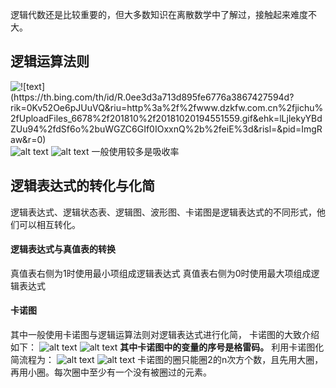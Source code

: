 逻辑代数还是比较重要的，但大多数知识在离散数学中了解过，接触起来难度不大。
## 逻辑运算法则
![!\[text\](https://th.bing.com/th/id/R.0ee3d3a713d895fe6776a3867427594d?rik=0Kv52Oe6pJUuVQ&riu=http%3a%2f%2fwww.dzkfw.com.cn%2fjichu%2fUploadFiles_6678%2f201810%2f20181020194551559.gif&ehk=lLjlekyYBdZUu94%2fdSf6o%2buWGZC6GIf0IOxxnQ%2b%2feiE%3d&risl=&pid=ImgRaw&r=0)
](https://s3.ananas.chaoxing.com/sv-w8/doc/ad/47/9a/923fa58fed61004114b6eec54b6783b5/thumb/5.png)
![alt text](https://s3.ananas.chaoxing.com/sv-w8/doc/ad/47/9a/923fa58fed61004114b6eec54b6783b5/thumb/6.png)
![alt text](https://s3.ananas.chaoxing.com/sv-w8/doc/ad/47/9a/923fa58fed61004114b6eec54b6783b5/thumb/7.png)
一般使用较多是吸收率

## 逻辑表达式的转化与化简
逻辑表达式、逻辑状态表、逻辑图、波形图、卡诺图是逻辑表达式的不同形式，他们可以相互转化。
#### 逻辑表达式与真值表的转换
真值表右侧为1时使用最小项组成逻辑表达式
真值表右侧为0时使用最大项组成逻辑表达式

#### 卡诺图
其中一般使用卡诺图与逻辑运算法则对逻辑表达式进行化简，
卡诺图的大致介绍如下：
![alt text](https://s3.ananas.chaoxing.com/sv-w8/doc/ad/47/9a/923fa58fed61004114b6eec54b6783b5/thumb/28.png)
![alt text](https://s3.ananas.chaoxing.com/sv-w8/doc/ad/47/9a/923fa58fed61004114b6eec54b6783b5/thumb/29.png)
<b>其中卡诺图中的变量的序号是格雷码。</b>
利用卡诺图化简流程为：
![alt text](https://s3.ananas.chaoxing.com/sv-w8/doc/ad/47/9a/923fa58fed61004114b6eec54b6783b5/thumb/31.png)
![alt text](https://s3.ananas.chaoxing.com/sv-w8/doc/ad/47/9a/923fa58fed61004114b6eec54b6783b5/thumb/32.png)
卡诺图的圈只能圈2的n次方个数，且先用大圈，再用小圈。每次圈中至少有一个没有被圈过的元素。